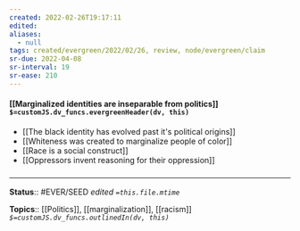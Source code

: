 ```yaml
---
created: 2022-02-26T19:17:11 
edited: 
aliases:
  - null
tags: created/evergreen/2022/02/26, review, node/evergreen/claim
sr-due: 2022-04-08
sr-interval: 19
sr-ease: 210
---
```


#### [[Marginalized identities are inseparable from politics]] `$=customJS.dv_funcs.evergreenHeader(dv, this)`

- [[The black identity has evolved past it's political origins]]
- [[Whiteness was created to marginalize people of color]]
- [[Race is a social construct]]
- [[Oppressors invent reasoning for their oppression]]

### <hr class="footnote"/>

**Status**:: #EVER/SEED 
*edited `=this.file.mtime`*

**Topics**:: [[Politics]], [[marginalization]], [[racism]]
*`$=customJS.dv_funcs.outlinedIn(dv, this)`*

